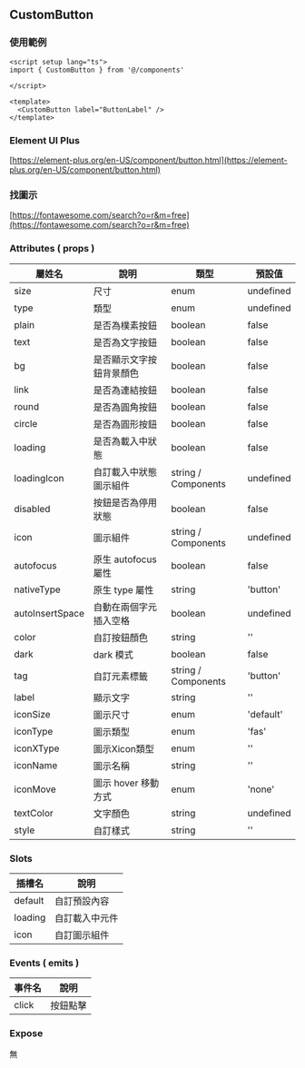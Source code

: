 ## CustomButton

### 使用範例

```vue
<script setup lang="ts">
import { CustomButton } from '@/components'

</script>

<template>
  <CustomButton label="ButtonLabel" />
</template>
```

### Element UI Plus

[https://element-plus.org/en-US/component/button.html](https://element-plus.org/en-US/component/button.html)

### 找圖示

[https://fontawesome.com/search?o=r&m=free](https://fontawesome.com/search?o=r&m=free)

### Attributes ( props )

| 屬姓名          | 說明                    | 類型    | 預設值    |
| --------------- | ---------------------- | ------- | --------- |
| size            | 尺寸                   | enum    | undefined |
| type            | 類型                   | enum    | undefined |
| plain           | 是否為樸素按鈕          | boolean | false     |
| text            | 是否為文字按鈕          | boolean | false     |
| bg              | 是否顯示文字按鈕背景顏色 | boolean | false     |
| link            | 是否為連結按鈕          | boolean | false     |
| round           | 是否為圓角按鈕          | boolean | false     |
| circle          | 是否為圓形按鈕          | boolean | false     |
| loading         | 是否為載入中狀態        | boolean | false     |
| loadingIcon     | 自訂載入中狀態圖示組件  | string / Components | undefined |
| disabled        | 按鈕是否為停用狀態      | boolean | false     |
| icon            | 圖示組件               | string / Components | undefined |
| autofocus       | 原生 autofocus 屬性    | boolean  | false    |
| nativeType      | 原生 type 屬性         | string  | 'button'  |
| autoInsertSpace | 自動在兩個字元插入空格  | boolean  | undefined |
| color           | 自訂按鈕顏色           | string  | ''        |
| dark            | dark 模式             | boolean  | false     |
| tag             | 自訂元素標籤           | string / Components  | 'button'  |
| label           | 顯示文字               | string  | ''        |
| iconSize        | 圖示尺寸               | enum    | 'default' |
| iconType        | 圖示類型               | enum    | 'fas'     |
| iconXType       | 圖示Xicon類型          | enum    | ''        |
| iconName        | 圖示名稱               | string  | ''        |
| iconMove        | 圖示 hover 移動方式    | enum    | 'none'    |
| textColor       | 文字顏色               | string  | undefined |
| style           | 自訂樣式               | string  | ''        |

### Slots

| 插槽名  | 說明           |
| ------- | ------------- |
| default | 自訂預設內容   |
| loading | 自訂載入中元件 | 
| icon    | 自訂圖示組件   |


### Events ( emits )

| 事件名 | 說明     |
| ------ | ------- |
| click  | 按鈕點擊 |

### Expose

無
